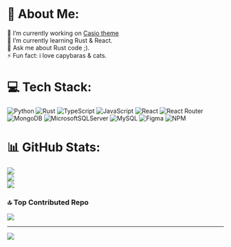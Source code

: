 # 💫 About Me:
🔭 I’m currently working on [Casio theme](https://github.com/romancitodev/Casio-theme)<br>🌱 I’m currently learning Rust & React.<br>💬 Ask me about Rust code ;).<br>⚡ Fun fact: i love capybaras & cats.


# 💻 Tech Stack:
![Python](https://img.shields.io/badge/python-3670A0?style=flat-square&logo=python&logoColor=ffdd54) ![Rust](https://img.shields.io/badge/rust-%23000000.svg?style=flat-square&logo=rust&logoColor=white) ![TypeScript](https://img.shields.io/badge/typescript-%23007ACC.svg?style=flat-square&logo=typescript&logoColor=white) ![JavaScript](https://img.shields.io/badge/javascript-%23323330.svg?style=flat-square&logo=javascript&logoColor=%23F7DF1E) ![React](https://img.shields.io/badge/react-%2320232a.svg?style=flat-square&logo=react&logoColor=%2361DAFB) ![React Router](https://img.shields.io/badge/React_Router-CA4245?style=flat-square&logo=react-router&logoColor=white) ![MongoDB](https://img.shields.io/badge/MongoDB-%234ea94b.svg?style=flat-square&logo=mongodb&logoColor=white) ![MicrosoftSQLServer](https://img.shields.io/badge/Microsoft%20SQL%20Sever-CC2927?style=flat-square&logo=microsoft%20sql%20server&logoColor=white) ![MySQL](https://img.shields.io/badge/mysql-%2300f.svg?style=flat-square&logo=mysql&logoColor=white) 	![Figma](https://img.shields.io/badge/figma-%23F24E1E.svg?style=flat-square&logo=figma&logoColor=white) ![NPM](https://img.shields.io/badge/NPM-%23000000.svg?style=flat-square&logo=npm&logoColor=white)
# 📊 GitHub Stats:
![](https://github-readme-stats.vercel.app/api?username=romancitodev&theme=react&hide_border=false&include_all_commits=true&count_private=true)<br/>
![](https://github-readme-streak-stats.herokuapp.com/?user=romancitodev&theme=react&hide_border=false)<br/>
![](https://github-readme-stats.vercel.app/api/top-langs/?username=romancitodev&theme=react&hide_border=false&include_all_commits=true&count_private=true&layout=compact)

### 🔝 Top Contributed Repo
![](https://github-contributor-stats.vercel.app/api?username=romancitodev&limit=5&theme=tokyonight&combine_all_yearly_contributions=true)

---
[![](https://visitcount.itsvg.in/api?id=romancitodev&icon=0&color=12)](https://visitcount.itsvg.in)

<!-- Proudly created with GPRM ( https://gprm.itsvg.in ) -->
